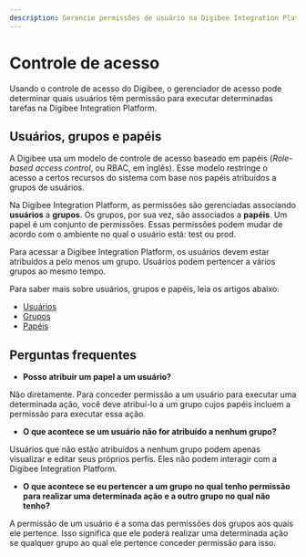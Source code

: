 ```yaml
---
description: Gerencie permissões de usuário na Digibee Integration Platform
---
```


# Controle de acesso

Usando o controle de acesso do Digibee, o gerenciador de acesso pode determinar quais usuários têm permissão para executar determinadas tarefas na Digibee Integration Platform.

## Usuários, grupos e papéis

A Digibee usa um modelo de controle de acesso baseado em papéis (_Role-based access control_, ou RBAC, em inglês). Esse modelo restringe o acesso a certos recursos do sistema com base nos papéis atribuídos a grupos de usuários.

Na Digibee Integration Platform, as permissões são gerenciadas associando **usuários** a **grupos**. Os grupos, por sua vez, são associados a **papéis**. Um papel é um conjunto de permissões. Essas permissões podem mudar de acordo com o ambiente no qual o usuário está: test ou prod.

Para acessar a Digibee Integration Platform, os usuários devem estar atribuídos a pelo menos um grupo. Usuários podem pertencer a vários grupos ao mesmo tempo.

Para saber mais sobre usuários, grupos e papéis, leia os artigos abaixo:

* [Usuários](conceitos-basicos-sobre-usuarios.md)
* [Grupos](grupos-do-controle-de-acesso.md)
* [Papéis](papeis-do-controle-de-acesso.md)

## Perguntas frequentes

* **Posso atribuir um papel a um usuário?**

Não diretamente. Para conceder permissão a um usuário para executar uma determinada ação, você deve atribuí-lo a um grupo cujos papéis incluem a permissão para executar essa ação.

* **O que acontece se um usuário não for atribuído a nenhum grupo?**

Usuários que não estão atribuídos a nenhum grupo podem apenas visualizar e editar seus próprios perfis. Eles não podem interagir com a Digibee Integration Platform.

* **O que acontece se eu pertencer a um grupo no qual tenho permissão para realizar uma determinada ação e a outro grupo no qual não tenho?**

A permissão de um usuário é a soma das permissões dos grupos aos quais ele pertence. Isso significa que ele poderá realizar uma determinada ação se qualquer grupo ao qual ele pertence conceder permissão para isso.
